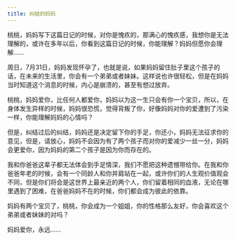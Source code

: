 ```yaml
---
title: 纠结的妈妈
---
```


桃桃，妈妈写下这篇日记的时候，对你是愧疚的，那满心的愧疚感，我想你是无法理解的，或许在多年以后，你看到这篇日记的时候，你能理解？妈妈但愿你会理解……

周日，7月31日，妈妈发现怀孕了，也就是说，如果妈妈留住肚子里这个孩子的话，在未来的生活里，你会有一个弟弟或者妹妹。这样说也许很轻松，但是在妈妈当时知道这个消息的时候，内心是崩溃的，甚至有想过放弃。

桃桃，妈妈爱你，比任何人都爱你，妈妈以为这一生只会有你一个宝贝，所以，在身体发生异样的时候，妈妈很恐慌，觉得背叛了你，好像妈妈对你的爱遭到了污染一样，你能理解妈妈的心情吗？

但是，纠结过后的纠结，妈妈还是决定留下你的手足，你还小，妈妈无法征求你的意见，但是，请放心，妈妈不会因为有了两个孩子而对你的爱减少一丝一分，妈妈会更爱你，因为妈妈的第二个孩子是因为你而存在的。

我和你爸爸这辈子都无法体会到手足情深，我们不愿把这种遗憾带给你。在我和你爸爸年老的时候，会有一个同龄人和你并肩站在一起，或许你们的人生观价值观会不同，但是你们将会是这世界上最亲近的两个人，你们留着相同的血液，无论在哪里遇到了困难，在爸爸妈妈不在的时候，你们都会成为彼此的依靠。

妈妈有两个宝贝了，桃桃，你会成为一个姐姐，你的性格那么友好，你会喜欢这个弟弟或者妹妹的对吗？

妈妈爱你，永远……

